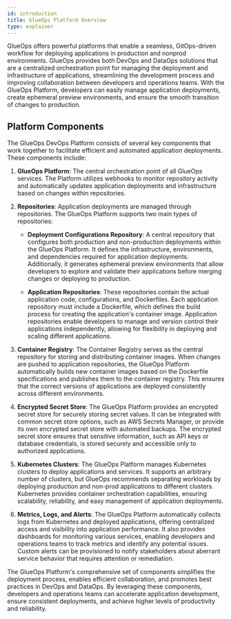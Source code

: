 ```yaml
---
id: introduction
title: GlueOps Platform Overview
type: explainer
---
```



GlueOps offers powerful platforms that enable a seamless, GitOps-driven workflow for deploying applications in production and nonprod environments. GlueOps provides both DevOps and DataOps solutions that are a centralized orchestration point for managing the deployment and infrastructure of applications, streamlining the development process and improving collaboration between developers and operations teams. With the GlueOps Platform, developers can easily manage application deployments, create ephemeral preview environments, and ensure the smooth transition of changes to production.

## Platform Components

The GlueOps DevOps Platform consists of several key components that work together to facilitate efficient and automated application deployments. These components include:

1. **GlueOps Platform**: The central orchestration point of all GlueOps services. The Platform utilizes webhooks to monitor repository activity and automatically updates application deployments and infrastructure based on changes within repositories.

2. **Repositories**: Application deployments are managed through repositories. The GlueOps Platform supports two main types of repositories:

   - **Deployment Configurations Repository**: A central repository that configures both production and non-production deployments within the GlueOps Platform. It defines the infrastructure, environments, and dependencies required for application deployments. Additionally, it generates ephemeral preview environments that allow developers to explore and validate their applications before merging changes or deploying to production.
   
   - **Application Repositories**: These repositories contain the actual application code, configurations, and Dockerfiles. Each application repository must include a Dockerfile, which defines the build process for creating the application's container image. Application repositories enable developers to manage and version control their applications independently, allowing for flexibility in deploying and scaling different applications.

3. **Container Registry**: The Container Registry serves as the central repository for storing and distributing container images. When changes are pushed to application repositories, the GlueOps Platform automatically builds new container images based on the Dockerfile specifications and publishes them to the container registry. This ensures that the correct versions of applications are deployed consistently across different environments.

4. **Encrypted Secret Store**: The GlueOps Platform provides an encrypted secret store for securely storing secret values. It can be integrated with common secret store options, such as AWS Secrets Manager, or provide its own encrypted secret store with automated backups. The encrypted secret store ensures that sensitive information, such as API keys or database credentials, is stored securely and accessible only to authorized applications.

5. **Kubernetes Clusters**: The GlueOps Platform manages Kubernetes clusters to deploy applications and services. It supports an arbitrary number of clusters, but GlueOps recommends separating workloads by deploying production and non-prod applications to different clusters. Kubernetes provides container orchestration capabilities, ensuring scalability, reliability, and easy management of application deployments.

6. **Metrics, Logs, and Alerts**: The GlueOps Platform automatically collects logs from Kubernetes and deployed applications, offering centralized access and visibility into application performance. It also provides dashboards for monitoring various services, enabling developers and operations teams to track metrics and identify any potential issues. Custom alerts can be provisioned to notify stakeholders about aberrant service behavior that requires attention or remediation.

The GlueOps Platform's comprehensive set of components simplifies the deployment process, enables efficient collaboration, and promotes best practices in DevOps and DataOps. By leveraging these components, developers and operations teams can accelerate application development, ensure consistent deployments, and achieve higher levels of productivity and reliability.